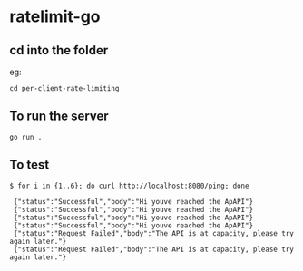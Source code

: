 # ratelimit-go

## cd into the folder
eg:
```
cd per-client-rate-limiting
```

## To run the server

```
go run .
```

## To test 

```
$ for i in {1..6}; do curl http://localhost:8080/ping; done

 {"status":"Successful","body":"Hi youve reached the ApAPI"}
 {"status":"Successful","body":"Hi youve reached the ApAPI"}
 {"status":"Successful","body":"Hi youve reached the ApAPI"}
 {"status":"Successful","body":"Hi youve reached the ApAPI"}
 {"status":"Request Failed","body":"The API is at capacity, please try again later."}
 {"status":"Request Failed","body":"The API is at capacity, please try again later."}
```